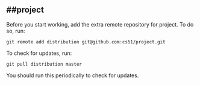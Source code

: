 
##project
-----
Before you start working, add the extra remote repository for project. To do so, run:

`git remote add distribution git@github.com:cs51/project.git`

To check for updates, run:

`git pull distribution master`

You should run this periodically to check for updates.

 